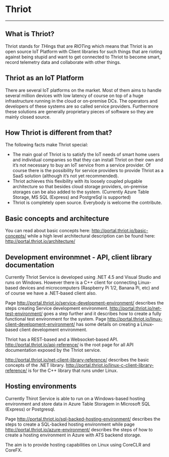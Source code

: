 ﻿# Thriot

---

## What is Thriot?

Thriot stands for *TH*ings that are *RIOT*ing which means that Thriot is an open source IoT Platform with Client libraries for such things that are rioting against being stupid and want to get connected to Thriot to become smart, record telemetry data and collaborate with other things.

## Thriot as an IoT Platform

There are several IoT platforms on the market. Most of them aims to handle several million devices with low latency of course on top of a huge infrastructure running in the cloud or on-premise DCs. The operators and developers of  these systems are so called service providers. Furthermore these solutions are generally proprietary pieces of software so they are mainly closed source.

## How Thriot is different from that?

The following facts make Thriot special:
- The main goal of Thriot is to satisfy the IoT needs of smart home users and individual companies so that they can install Thriot on their own and it’s not necessary to buy an IoT service from a service provider. Of course there is the possibility for service providers to provide Thriot as a SaaS solution (although it’s not yet recommended).
- Thriot achieves this flexibility with its loosely coupled plugable architecture so that besides cloud storage providers, on-premise storages can be also added to the system. (Currently Azure Table Storage, MS SQL (Express) and PostgreSql is supported)
- Thriot is completely open source. Everybody is welcome the contribute. 

## Basic concepts and architecture

You can read about basic concepts here: http://portal.thriot.io/basic-concepts/ while a high level architectural description can be found here: http://portal.thriot.io/architecture/

## Development environmnet - API, client library documentation

Currently Thriot Service is developed using .NET 4.5 and Visual Studio and runs on Windows. However there is a C++ client for connecting Linux-based devices and microcomputers (Raspberry Pi 1/2, Banana Pi, etc) and of course we have a .NET-based client also.

Page http://portal.thriot.io/service-development-environment/ describes the steps creating Service development environment. http://portal.thriot.io/net-test-environment/ goes a step further and it describes how to create a fully functional test environment for the system. Page http://portal.thriot.io/linux-client-development-environment/ has some details on creating a Linux-based client development environment. 

Thriot has a REST-based and a Websocket-based API. http://portal.thriot.io/api-reference/ is the root page for all API documentation exposed by the Thriot service.

http://portal.thriot.io/net-client-library-reference/ describes the basic concepts of the .NET library. http://portal.thriot.io/linux-c-client-library-reference/ is for the C++ library that runs under Linux.

## Hosting environments

Currently Thirot Service is able to run on a Windows-based hosting environment and store data in Azure Table Storagem in Microsoft SQL (Express) or Postgresql.

Page http://portal.thriot.io/sql-backed-hosting-environment/ describes the steps to create a SQL-backed hosting environment while page http://portal.thriot.io/azure-environment/ describes the steps of how to create a hosting environment in Azure with ATS backend storage.

The aim is to provide hosting capabilities on Linux using CoreCLR and CoreFX.
